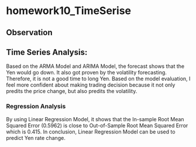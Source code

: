 # homework10_TimeSerise

## Observation

## Time Series Analysis:
Based on the ARMA Model and ARIMA Model, the forecast shows that the Yen would go down. It also got proven by the volatility forecasting. Therefore, it is not a good time to long Yen. Based on the model evaluation, I feel more confident about making trading decision because it not only predits the price change, but also predits the volatility.

### Regression Analysis
By using Linear Regression Model, it shows that the In-sample Root Mean Squared Error (0.5962) is close to Out-of-Sample Root Mean Squared Error which is 0.415. In conclusion, Linear Regression Model can be used to predict Yen rate change.
